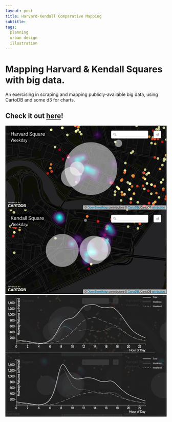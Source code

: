 ```yaml
---
layout: post
title: Harvard-Kendall Comparative Mapping
subtitle: 
tags:
  planning
  urban design
  illustration
---
```


# Mapping Harvard & Kendall Squares with big data.
An exercising in scraping and mapping publicly-available big data, using CartoDB and some d3 for charts.

## Check it out [here](http://johnmccartin.github.io/harvard-kendall/)!

![Maps](https://github.com/johnmccartin/johnmccartin.github.io/raw/master/img/hk/hk1.png)
<br />
![Charts](https://github.com/johnmccartin/johnmccartin.github.io/raw/master/img/hk/hk2.png)